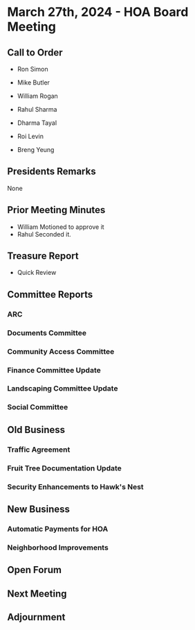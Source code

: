 # March 27th, 2024 - HOA Board Meeting

## Call to Order

* Ron Simon
* Mike Butler
* William Rogan
* Rahul Sharma

* Dharma Tayal
* Roi Levin
* Breng Yeung

## Presidents Remarks

None

## Prior Meeting Minutes

* William Motioned to approve it
* Rahul Seconded it.

## Treasure Report

* Quick Review

## Committee Reports

### ARC

### Documents Committee

### Community Access Committee

### Finance Committee Update

### Landscaping Committee Update

### Social Committee

## Old Business

### Traffic Agreement

### Fruit Tree Documentation Update


### Security Enhancements to Hawk's Nest

## New Business

### Automatic Payments for HOA


### Neighborhood Improvements


## Open Forum


## Next Meeting


## Adjournment

